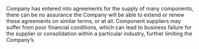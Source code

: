 Company has entered into agreements for the supply of many components, there can be no assurance the Company will be able
to extend or renew these agreements on similar terms, or at all. Component suppliers may suffer from poor financial conditions,
which  can  lead  to  business  failure  for  the  supplier  or  consolidation  within  a  particular  industry,  further  limiting  the  Company’s